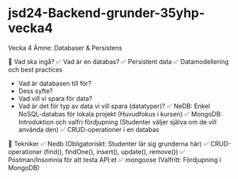 # jsd24-Backend-grunder-35yhp-vecka4
Vecka 4 Ämne: Databaser &amp; Persistens

📌 Vad ska ingå?
✅ Vad är en databas?
✅ Persistent data 
✅ Datamodellering och best practices
   - Vad är databasen till för?
   - Dess syfte?
   - Vad vill vi spara för data?
   - Vad är det för typ av data vi vill spara (datatyper)?
✅ NeDB: Enkel NoSQL-databas för lokala projekt (Huvudfokus i kursen)
✅ MongoDB: Introduktion och valfri fördjupning (Studenter väljer själva om de vill använda den)
✅ CRUD-operationer i en databas

📌 Tekniker
✅ Nedb (Obligatoriskt: Studenter lär sig grunderna här)
✅ CRUD-operationer (find(), findOne(), insert(), update(), remove())
✅ Postman/Insomnia för att testa API:et
✅ mongoose (Valfritt: Fördjupning i MongoDB)
